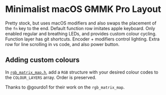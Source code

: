 # Minimalist macOS GMMK Pro Layout

Pretty stock, but uses macOS modifiers and also swaps the placement of the `fn` key to the end. Default function row imitates apple keyboard. Only enabled regular and breathing LEDs, and provides custom colour cycling. Function layer has git shortcuts. Encoder + modifiers control lighting. Extra row for line scrolling in vs code, and also power button.

## Adding custom colours
In [`rgb_matrix_map.h`](./rgb_matrix_map.h), add a `RGB` structure with your desired colour codes to the `COLOUR_LAYERS` array. Order is preserved.

Thanks to @gourdo1 for their work on the `rgb_matrix_map`.
